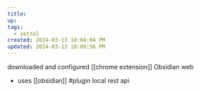 ```yaml
---
title:
up: 
tags:
  - zettel
created: 2024-03-13 10:04:04 PM
updated: 2024-03-13 10:09:56 PM
---
```

downloaded and configured [[chrome extension]] Obsidian web 
- uses [[obsidian]] #plugin  local rest api 